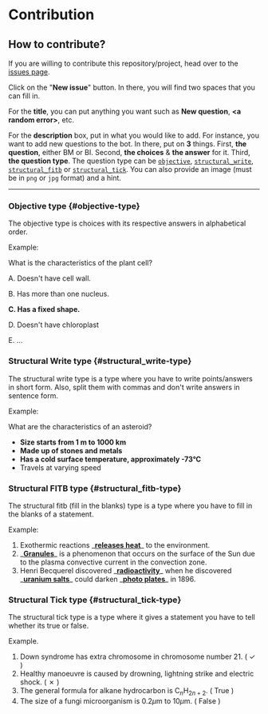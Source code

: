 # Contribution

## How to contribute?

If you are willing to contribute this repository/project, head over to the [issues page](https://github.com/haydenykh/SainsOrScienceBot/issues).

Click on the "**New issue**" button. In there, you will find two spaces that you can fill in.

For the **title**, you can put anything you want such as **New question**, **\<a random error\>**, etc.

For the **description** box, put in what you would like to add. For instance, you want to add new questions to the bot. In there, put on **3** things. First, **the question**, either BM or BI. Second, **the choices** & **the answer** for it. Third, **the question type**. The question type can be [`objective`](#objective-type), [`structural_write`](#structural_write-type), [`structural_fitb`](#structural_fitb-type) or [`structural_tick`](#structural_tick-type). You can also provide an image (must be in `png` or `jpg` format) and a hint.

---

### Objective type {#objective-type}

The objective type is choices with its respective answers in alphabetical order.

Example:

What is the characteristics of the plant cell?

A. Doesn't have cell wall.

B. Has more than one nucleus.

**C. Has a fixed shape.**

D. Doesn't have chloroplast

E. …

### Structural Write type {#structural_write-type}

The structural write type is a type where you have to write points/answers in short form. Also, split them with commas and don't write answers in sentence form.

Example:

What are the characteristics of an asteroid?

-   **Size starts from 1 m to 1000 km**
-   **Made up of stones and metals**
-   **Has a cold surface temperature, approximately -73°C**
-   Travels at varying speed

### Structural FITB type {#structural_fitb-type}

The structural fitb (fill in the blanks) type is a type where you have to fill in the blanks of a statement.

Example:

1. Exothermic reactions \_<u>**releases heat**</u>\_ to the environment.
2. \_<u>**Granules**</u>\_ is a phenomenon that occurs on the surface of the Sun due to the plasma convective current in the convection zone.
3. Henri Becquerel discovered \_<u>**radioactivity**</u>\_ when he discovered \_<u>**uranium salts**</u>\_ could darken \_<u>**photo plates**</u>\_ in 1896.

### Structural Tick type {#structural_tick-type}

The structural tick type is a type where it gives a statement you have to tell whether its true or false.

Example.

1. Down syndrome has extra chromosome in chromosome number 21. ( ✓ )
2. Healthy manoeuvre is caused by drowning, lightning strike and electric shock. ( ✗ )
3. The general formula for alkane hydrocarbon is $\text{C}_n\text{H}_{2n+2}$. ( True )
4. The size of a fungi microorganism is $0.2 \mu \text{m}$ to $10 \mu \text{m}$. ( False )
